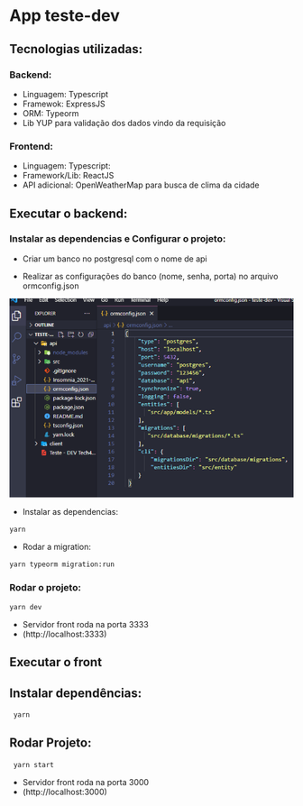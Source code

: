 # App teste-dev

## Tecnologias utilizadas:

### Backend:

* Linguagem: Typescript
* Framewok: ExpressJS
* ORM: Typeorm
* Lib YUP para validação dos dados vindo da requisição

### Frontend:

* Linguagem: Typescript:
* Framework/Lib: ReactJS
* API adicional: OpenWeatherMap para busca de clima da cidade

## Executar o backend:

### Instalar as dependencias e Configurar o projeto:

* Criar um banco no postgresql com o nome de api

* Realizar as configurações do banco (nome, senha, porta) no arquivo ormconfig.json

![Image](https://github.com/yasmin-carvalho/teste-dev/blob/master/api/assets/ormconfig.PNG "Arquivo de configuração do banco")

* Instalar as dependencias:
```bash
yarn
```

* Rodar a migration:
```bash
yarn typeorm migration:run
```

### Rodar o projeto:

```bash
yarn dev
```

* Servidor front roda na porta 3333 
* (http://localhost:3333)


## Executar o front

## Instalar dependências:

```bash
 yarn
```

## Rodar Projeto:

```bash
 yarn start
```

* Servidor front roda na porta 3000 
* (http://localhost:3000)

